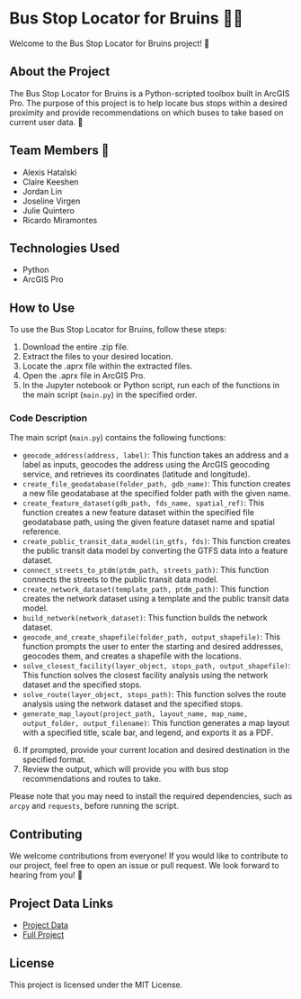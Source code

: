 # Bus Stop Locator for Bruins 🚌🐻

Welcome to the Bus Stop Locator for Bruins project! 🎉

## About the Project

The Bus Stop Locator for Bruins is a Python-scripted toolbox built in ArcGIS Pro. The purpose of this project is to help locate bus stops within a desired proximity and provide recommendations on which buses to take based on current user data. 🌟

## Team Members 👋

- Alexis Hatalski
- Claire Keeshen
- Jordan Lin
- Joseline Virgen
- Julie Quintero
- Ricardo Miramontes

## Technologies Used

- Python
- ArcGIS Pro

## How to Use

To use the Bus Stop Locator for Bruins, follow these steps:

1. Download the entire .zip file.
2. Extract the files to your desired location.
3. Locate the .aprx file within the extracted files.
4. Open the .aprx file in ArcGIS Pro.
5. In the Jupyter notebook or Python script, run each of the functions in the main script (`main.py`) in the specified order.

### Code Description

The main script (`main.py`) contains the following functions:

- `geocode_address(address, label)`: This function takes an address and a label as inputs, geocodes the address using the ArcGIS geocoding service, and retrieves its coordinates (latitude and longitude).
- `create_file_geodatabase(folder_path, gdb_name)`: This function creates a new file geodatabase at the specified folder path with the given name.
- `create_feature_dataset(gdb_path, fds_name, spatial_ref)`: This function creates a new feature dataset within the specified file geodatabase path, using the given feature dataset name and spatial reference.
- `create_public_transit_data_model(in_gtfs, fds)`: This function creates the public transit data model by converting the GTFS data into a feature dataset.
- `connect_streets_to_ptdm(ptdm_path, streets_path)`: This function connects the streets to the public transit data model.
- `create_network_dataset(template_path, ptdm_path)`: This function creates the network dataset using a template and the public transit data model.
- `build_network(network_dataset)`: This function builds the network dataset.
- `geocode_and_create_shapefile(folder_path, output_shapefile)`: This function prompts the user to enter the starting and desired addresses, geocodes them, and creates a shapefile with the locations.
- `solve_closest_facility(layer_object, stops_path, output_shapefile)`: This function solves the closest facility analysis using the network dataset and the specified stops.
- `solve_route(layer_object, stops_path)`: This function solves the route analysis using the network dataset and the specified stops.
- `generate_map_layout(project_path, layout_name, map_name, output_folder, output_filename)`: This function generates a map layout with a specified title, scale bar, and legend, and exports it as a PDF.

6. If prompted, provide your current location and desired destination in the specified format.
7. Review the output, which will provide you with bus stop recommendations and routes to take.

Please note that you may need to install the required dependencies, such as `arcpy` and `requests`, before running the script.

## Contributing

We welcome contributions from everyone! If you would like to contribute to our project, feel free to open an issue or pull request. We look forward to hearing from you! 💬

## Project Data Links

- [Project Data](https://drive.google.com/file/d/1xl5853m1XHPXUqga_QShV8zxxTCxe0I6/view?usp=sharing)
- [Full Project](https://drive.google.com/file/d/1YjhafOhJ3Ww3cUHywnu-afrHyukXdvde/view?usp=sharing)

## License

This project is licensed under the MIT License.
